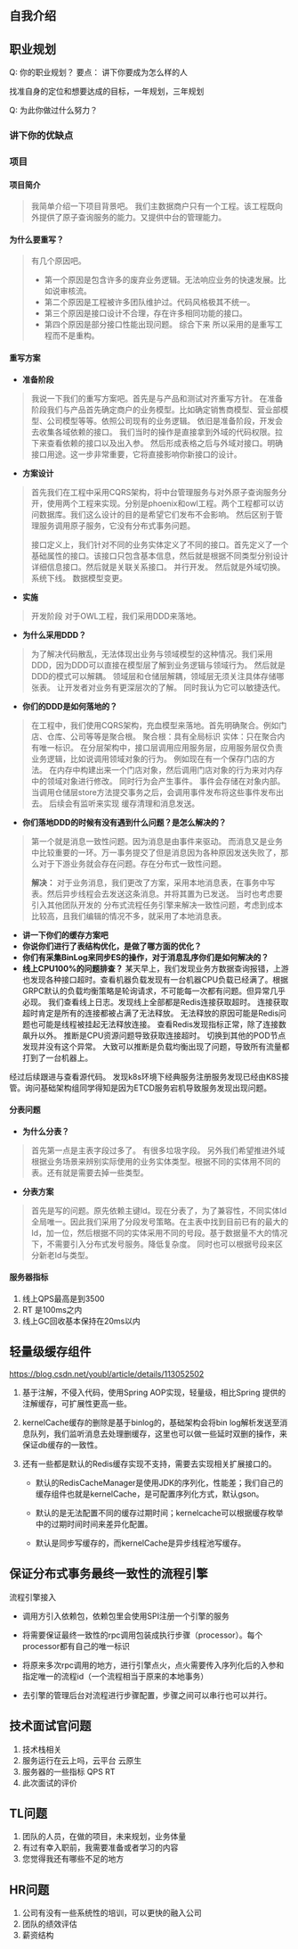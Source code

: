 ## 自我介绍



## 职业规划

Q: 你的职业规划？
要点： 讲下你要成为怎么样的人

找准自身的定位和想要达成的目标，一年规划，三年规划

Q: 为此你做过什么努力？



### 讲下你的优缺点

### 项目

#### 项目简介

> 我简单介绍一下项目背景吧。 我们主数据商户只有一个工程。该工程既向外提供了原子查询服务的能力。又提供中台的管理能力。

#### 为什么要重写？

> 有几个原因吧。
>
> - 第一个原因是包含许多的废弃业务逻辑。无法响应业务的快速发展。比如说审核流。
> - 第二个原因是工程被许多团队维护过。代码风格极其不统一。
> - 第三个原因是接口设计不合理，存在许多相同功能的接口。
> - 第四个原因是部分接口性能出现问题。
>   综合下来 所以采用的是重写工程而不是重构。

#### 重写方案

- **准备阶段**

> 我说一下我们的重写方案吧。首先是与产品和测试对齐重写方针。
> 在准备阶段我们与产品首先确定商户的业务模型。比如确定销售商模型、营业部模型、公司模型等等。依照公司现有的业务逻辑。
> 依旧是准备阶段，开发会去收集各域依赖的接口。 我们当时的操作是直接拿到外域的代码权限。拉下来查看依赖的接口以及出入参。 然后形成表格之后与外域对接口。明确接口用途。这一步非常重要，它将直接影响你新接口的设计。

- **方案设计**

> 首先我们在工程中采用CQRS架构，将中台管理服务与对外原子查询服务分开，使用两个工程来实现。分别是phoenix和owl工程。两个工程都可以访问数据库。我们这么设计的目的是希望它们发布不会影响。 然后区别于管理服务调用原子服务，它没有分布式事务问题。
>
> 接口定义上，我们针对不同的业务实体定义了不同的接口。首先定义了一个基础属性的接口。该接口只包含基本信息，然后就是根据不同类型分别设计详细信息接口。然后就是关联关系接口。
> 并行开发。
> 然后就是外域切换。
> 系统下线。
> 数据模型变更。

- **实施**

> 开发阶段
> 对于OWL工程，我们采用DDD来落地。

- **为什么采用DDD？**

> 为了解决代码散乱，无法体现出业务与领域模型的这种情况。我们采用DDD，因为DDD可以直接在模型层了解到业务逻辑与领域行为。 然后就是DDD的模式可以解耦。 领域层和仓储层解耦，领域层无须关注具体存储哪张表。 让开发者对业务有更深层次的了解。 同时我认为它可以敏捷迭代。

- **你们的DDD是如何落地的？**

> 在工程中，我们使用CQRS架构，充血模型来落地。首先明确聚合。例如门店、仓库、公司等等是聚合根。 聚合根：具有全局标识 实体：只在聚合内有唯一标识。
> 在分层架构中，接口层调用应用服务层，应用服务层仅负责业务逻辑，比如说调用领域对象的行为。 例如现在有一个保存门店的方法。 在内存中构建出来一个门店对象，然后调用门店对象的行为来对内存中的领域对象进行修改。 同时行为会产生事件。 事件会存储在对象内部。当调用仓储层store方法提交事务之后，会调用事件发布将这些事件发布出去。 后续会有监听来实现 缓存清理和消息发送。

- **你们落地DDD的时候有没有遇到什么问题？是怎么解决的？**

> 第一个就是消息一致性问题。因为消息是由事件来驱动。 而消息又是业务中比较重要的一环。万一事务提交了但是消息因为各种原因发送失败了，那么对于下游业务就会存在问题。存在分布式一致性问题。
>
> **解决：**
> 对于业务消息，我们更改了方案，采用本地消息表，在事务中写表。然后异步线程会去发送这条消息。并将其置为已发送。 当时也考虑要引入其他团队开发的 分布式流程任务引擎来解决一致性问题，考虑到成本比较高，且我们编辑的情况不多，就采用了本地消息表。

- **讲一下你们的缓存方案吧**
- **你说你们进行了表结构优化，是做了哪方面的优化？**
- **你们有采集BinLog来同步ES的操作，对于消息乱序你们是如何解决的？**
- **线上CPU100%的问题排查？**
  某天早上，我们发现业务方数据查询报错，上游也发现各种接口超时。查看机器负载发现有一台机器CPU负载已经满了。根据GRPC默认的负载均衡策略是轮询请求，不可能每一次都有问题。但异常几乎必现。 我们查看线上日志。发现线上全部都是Redis连接获取超时。 连接获取超时肯定是所有的连接都被占满了无法释放。 无法释放的原因可能是Redis问题也可能是线程被挂起无法释放连接。 查看Redis发现指标正常，除了连接数飙升以外。 推断是CPU资源问题导致获取连接超时。 切换到其他的POD节点发现并没有这个异常。 大致可以推断是负载均衡出现了问题，导致所有流量都打到了一台机器上。

经过后续跟进与查看源代码。 发现k8s环境下经典服务注册服务发现已经由K8S接管。询问基础架构组同学得知是因为ETCD服务宕机导致服务发现出现问题。

#### 分表问题

- **为什么分表？**

> 首先第一点是主表字段过多了。 有很多垃圾字段。
> 另外我们希望推进外域根据业务场景来辨别实际使用的业务实体类型。根据不同的实体用不同的表。还有就是需要去掉一些类型。

- **分表方案**

> 首先是写的问题。原先依赖主键Id。现在分表了，为了兼容性，不同实体Id全局唯一。因此我们采用了分段发号策略。在主表中找到目前已有的最大的Id，加一位，然后根据不同的实体采用不同的号段。基于数据量不大的情况下，不需要引入分布式发号服务。降低复杂度。
> 同时也可以根据号段来区分新老Id与类型。

#### **服务器指标**

1. 线上QPS最高是到3500
2. RT 是100ms之内
3. 线上GC回收基本保持在20ms以内

## 轻量级缓存组件

https://blog.csdn.net/youbl/article/details/113052502

1. 基于注解，不侵入代码，使用Spring AOP实现，轻量级，相比Spring 提供的注解缓存，可扩展性更高一些。

2. kernelCache缓存的删除是基于binlog的，基础架构会将bin log解析发送至消息队列，我们监听消息去处理删缓存，这里也可以做一些延时双删的操作，来保证db缓存的一致性。

3. 还有一些都是默认的Redis缓存实现不支持，需要去实现相关扩展接口的。

   - 默认的RedisCacheManager是使用JDK的序列化，性能差；我们自己的缓存组件也就是kernelCache，是可配置序列化方式，默认gson。

   - 默认的是无法配置不同的缓存过期时间；kernelcache可以根据缓存枚举中的过期时间时间来差异化配置。

   - 默认是同步写缓存的，而kernelCache是异步线程池写缓存。

     

## **保证分布式事务最终一致性的流程引擎**

流程引擎接入

- 调用方引入依赖包，依赖包里会使用SPI注册一个引擎的服务

- 将需要保证最终一致性的rpc调用包装成执行步骤（processor）。每个processor都有自己的唯一标识

- 将原来多次rpc调用的地方，进行引擎点火，点火需要传入序列化后的入参和指定唯一的流程id（一个流程相当于原来的本地事务）

- 去引擎的管理后台对流程进行步骤配置，步骤之间可以串行也可以并行。

  

## 技术面试官问题

1. 技术栈相关
2. 服务运行在云上吗，云平台 云原生
3. 服务器的一些指标 QPS  RT 
4. 此次面试的评价

## TL问题

1. 团队的人员，在做的项目，未来规划，业务体量
2. 有过有幸入职前，我需要准备或者学习的内容
3. 您觉得我还有哪些不足的地方

## HR问题

1. 公司有没有一些系统性的培训，可以更快的融入公司
2. 团队的绩效评估
3. 薪资结构

